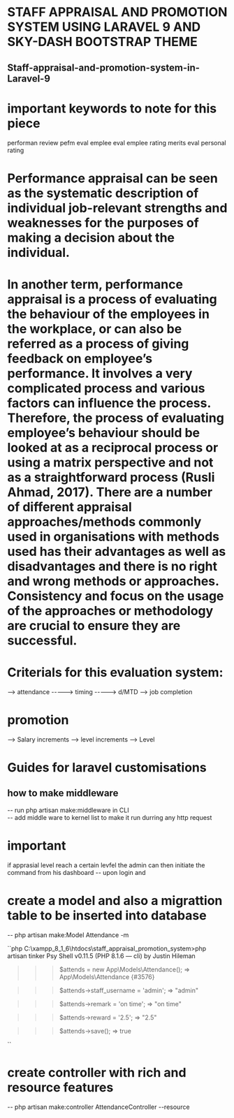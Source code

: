 # STAFF APPRAISAL AND PROMOTION SYSTEM USING LARAVEL 9 AND SKY-DASH BOOTSTRAP THEME
## Staff-appraisal-and-promotion-system-in-Laravel-9

# important keywords to note for this piece
performan review
pefm eval
emplee eval
emplee rating
merits eval
personal rating

# Performance appraisal can be seen as the systematic description of individual job-relevant strengths and weaknesses for the purposes of making a decision about the individual. 

# In another term, performance appraisal is a process of evaluating the behaviour of the employees in the workplace, or can also be referred as a process of giving feedback on employee’s performance. It involves a very complicated process and various factors can influence the process. Therefore, the process of evaluating employee’s behaviour should be looked at as a reciprocal process or using a matrix perspective and not as a straightforward process (Rusli Ahmad, 2017). There are a number of different appraisal approaches/methods commonly used in organisations with methods used has their advantages as well as disadvantages and there is no right and wrong methods or approaches. Consistency and focus on the usage of the approaches or methodology are crucial to ensure they are successful.

# Criterials for this evaluation system:
--> attendance
-----> timing
-----> d/MTD
--> job completion

# promotion
--> Salary increments
--> level increments
--> Level


# Guides for laravel customisations

## how to make middleware
-- run php artisan make:middleware in CLI\
-- add middle ware to kernel list to make it run durring any http request

# important
if apprasial level reach a certain levfel the admin can then initiate the command from his dashboard
-- upon login and 

# create a model and also a migrattion table to be inserted into database
-- php artisan make:Model Attendance -m

``php
C:\xampp_8_1_6\htdocs\staff_appraisal_promotion_system>php artisan tinker
Psy Shell v0.11.5 (PHP 8.1.6 — cli) by Justin Hileman
>>> $attends = new App\Models\Attendance();
=> App\Models\Attendance {#3576}

>>> $attends->staff_username = 'admin';
=> "admin"

>>> $attends->remark = 'on time';
=> "on time"

>>> $attends->reward = '2.5';
=> "2.5"

>>> $attends->save();
=> true

>>>                                                                                                                     
``

# 
# create controller with rich and resource features
-- php artisan make:controller AttendanceController --resource
